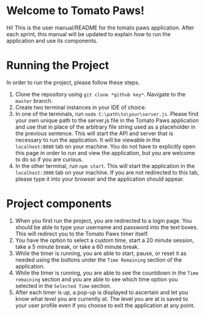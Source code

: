 # Welcome to Tomato Paws!

Hi! This is the user manual/README for the tomato paws application. After each sprint, this manual will be updated to explain how to run the application and use its components. 

# Running the Project 

In order to run the project, please follow these steps. 

1. Clone the repository using ```git clone *github key*```. Navigate to the ```master``` branch. 
2. Create two terminal instances in your IDE of choice. 
3. In one of the terminals, run ```node C:\path\to\your\server.js```. Please find your own unique path to the server.js file in the Tomato Paws application and use that in place of the arbitrary file string used as a placeholder in the previous sentence. This will start the API and server that is necessary to run the application. It will be viewable in the ```localhost:8080``` tab on your machine. You do not have to explicitly open this page in order to run and view the application, but you are welcome to do so if you are curious. 
4. In the other terminal, run ```npm start```. This will start the application in the ```localhost:3000``` tab on your machine. If you are not redirected to this tab, please type it into your browser and the application should appear. 

# Project components

1. When you first run the project, you are redirected to a login page. You should be able to type your username and password into the text boxes. This will redirect you to the Tomato Paws timer itself. 
2. You have the option to select a custom time, start a 20 minute session, take a 5 minute break, or take a 60 minute break. 
3. While the timer is running, you are able to start, pause, or reset it as needed using the buttons under the ```Time Remaining``` section of the application. 
4. While the timer is running, you are able to see the countdown in the ```Time remaining``` section and you are able to see which time option you selected in the ```Selected Time``` section. 
5. After each timer is up, a pop-up is displayed to ascertain and let you know what level you are currently at. The level you are at is saved to your user profile even if you choose to exit the application at any point. 